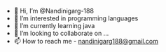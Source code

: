 - 👋 Hi, I’m @Nandinigarg-188
- 👀 I’m interested in programming languages
- 🌱 I’m currently learning java
- 💞️ I’m looking to collaborate on ...
- 📫 How to reach me - nandinigarg188@gmail.com

<!---
Nandinigarg-188/Nandinigarg-188 is a ✨ special ✨ repository because its `README.md` (this file) appears on your GitHub profile.
You can click the Preview link to take a look at your changes.
--->
